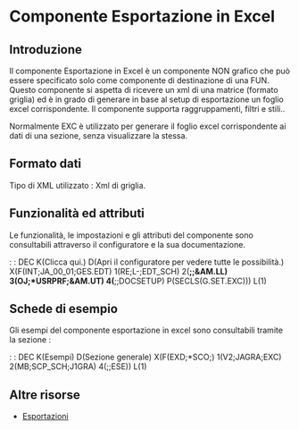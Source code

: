 # Componente Esportazione in Excel

## Introduzione
Il componente Esportazione in Excel è un componente NON grafico che può essere specificato solo come componente di destinazione di una FUN.
Questo componente si aspetta di ricevere un xml di una matrice (formato griglia) ed è in grado di generare in base al setup di esportazione un foglio excel corrispondente.
Il componente supporta raggruppamenti, filtri e stili..

Normalmente EXC è utilizzato per generare il foglio excel corrispondente ai dati di una sezione, senza visualizzare la stessa.

## Formato dati
Tipo di XML utilizzato :  Xml di griglia.

## Funzionalità ed attributi
Le funzionalità, le impostazioni e gli attributi del componente sono consultabili attraverso il configuratore e la sua documentazione.

 :  : DEC K(Clicca qui.) D(Apri il configuratore per vedere tutte le possibilità.) X(F(INT;JA_00_01;GES.EDT) 1(RE;L-;EDT_SCH) 2(**;;&AM.LL) 3(OJ;*USRPRF;&AM.UT) 4(**;;DOCSETUP) P(SECLS(G.SET.EXC))) L(1)


## Schede di esempio
Gli esempi del componente esportazione in excel sono consultabili tramite la sezione : 

 :  : DEC K(Esempi) D(Sezione generale) X(F(EXD;*SCO;) 1(V2;JAGRA;EXC) 2(MB;SCP_SCH;J1GRA) 4(;;ESE)) L(1)

## Altre risorse
- [Esportazioni](Sorgenti/MB/DOC/LOCEXC_01)
